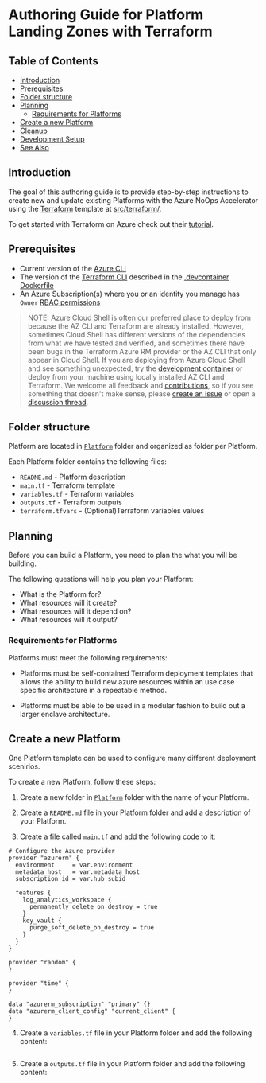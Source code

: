 # Authoring Guide for Platform Landing Zones with Terraform

## Table of Contents

- [Introduction](#introduction)
- [Prerequisites](#prerequisites)
- [Folder structure](#folder-structure)
- [Planning](#planning)
  - [Requirements for Platforms](#requirements-for-platforms)
- [Create a new Platform](#create-a-new-platform)
- [Cleanup](#cleanup)
- [Development Setup](#development-setup)
- [See Also](#see-also)

## Introduction

The goal of this authoring guide is to provide step-by-step instructions to create new and update existing Platforms with the Azure NoOps Accelerator using the [Terraform](https://www.terraform.io/) template at [src/terraform/](../src/terraform/).

To get started with Terraform on Azure check out their [tutorial](https://learn.hashicorp.com/collections/terraform/azure-get-started/).

## Prerequisites

- Current version of the [Azure CLI](https://docs.microsoft.com/en-us/cli/azure/install-azure-cli)
- The version of the [Terraform CLI](https://www.terraform.io/downloads.html) described in the [.devcontainer Dockerfile](../.devcontainer/Dockerfile)
- An Azure Subscription(s) where you or an identity you manage has `Owner` [RBAC permissions](https://docs.microsoft.com/en-us/azure/role-based-access-control/built-in-roles#owner)

<!-- markdownlint-disable MD013 -->
> NOTE: Azure Cloud Shell is often our preferred place to deploy from because the AZ CLI and Terraform are already installed. However, sometimes Cloud Shell has different versions of the dependencies from what we have tested and verified, and sometimes there have been bugs in the Terraform Azure RM provider or the AZ CLI that only appear in Cloud Shell. If you are deploying from Azure Cloud Shell and see something unexpected, try the [development container](../.devcontainer) or deploy from your machine using locally installed AZ CLI and Terraform. We welcome all feedback and [contributions](../CONTRIBUTING.md), so if you see something that doesn't make sense, please [create an issue](https://github.com/Azure/NoOpsAccelerator/issues/new/choose) or open a [discussion thread](https://github.com/Azure/NoOpsAccelerator/discussions).
<!-- markdownlint-enable MD013 -->

## Folder structure

Platform are located in [`Platform`](../../Platforms) folder and organized as folder per Platform.

Each Platform folder contains the following files:

- `README.md` - Platform description
- `main.tf` - Terraform template
- `variables.tf` - Terraform variables
- `outputs.tf` - Terraform outputs
- `terraform.tfvars` - (Optional)Terraform variables values

## Planning

Before you can build a Platform, you need to plan the what you will be building.

The following questions will help you plan your Platform:

- What is the Platform for?
- What resources will it create?
- What resources will it depend on?
- What resources will it output?

### Requirements for Platforms

Platforms must meet the following requirements:

- Platforms must be self-contained Terraform deployment templates that allows the ability to build new azure resources within an use case specific architecture in a repeatable method.

- Platforms must be able to be used in a modular fashion to build out a larger enclave architecture.

## Create a new Platform

One Platform template can be used to configure many different deployment scenirios.

To create a new Platform, follow these steps:

1. Create a new folder in [`Platform`](../../Platforms) folder with the name of your Platform.

2. Create a `README.md` file in your Platform folder and add a description of your Platform.

3. Create a file called `main.tf` and add the following code to it:

```hcl
# Configure the Azure provider
provider "azurerm" {
  environment     = var.environment
  metadata_host   = var.metadata_host
  subscription_id = var.hub_subid

  features {
    log_analytics_workspace {
      permanently_delete_on_destroy = true
    }
    key_vault {
      purge_soft_delete_on_destroy = true
    }
  }
}

provider "random" {
}

provider "time" {
}

data "azurerm_subscription" "primary" {}
data "azurerm_client_config" "current_client" {
}
```

4. Create a `variables.tf` file in your Platform folder and add the following content:

```hcl

```

5. Create a `outputs.tf` file in your Platform folder and add the following content:

```hcl

```

